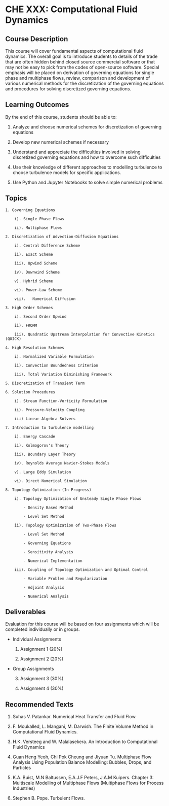 # CHE XXX: Computational Fluid Dynamics

## Course Description

  This course will cover fundamental aspects of computational fluid dynamics. The overall goal is to introduce students to details of the trade that are often hidden behind closed source commercial software or that may not be easy to pick from the codes of open-source software. Special emphasis will be placed on derivation of governing equations for single phase and multiphase flows, review, comparison and development of various numerical methods for the discretization of the governing equations and procedures for solving discretized governing equations.
  
## Learning Outcomes

By the end of this course, students should be able to:
	
  1.	Analyze and choose numerical schemes for discretization of governing equations
  
  2.	Develop new numerical schemes if necessary
  
  3. 	Understand and appreciate the difficulties involved in solving discretized governing equations and how to overcome such difficulties
  
  4.    Use their knowledge of different approaches to modelling turbulence to choose turbulence models for specific applications.
  
  5.	Use Python and Jupyter Notebooks to solve simple numerical problems

## Topics

	1. Governing Equations
	
		i). Single Phase Flows
  
  		ii). Multiphase Flows
  
 	2. Discretization of Advection-Diffusion Equations
  
  		i). Central Difference Scheme
  
  		ii). Exact Scheme
  
  		iii). Upwind Scheme
  
  		iv). Downwind Scheme
  
  		v). Hybrid Scheme
  
  		vi). Power-Law Scheme
  
  		vii).	Numerical Diffusion

 	3. High Order Schemes
  
   		i). Second Order Upwind
   
   		ii). FROMM 
   
   		iii). Quadratic Upstream Interpolation for Convective Kinetics (QUICK)
   
 	4. High Resolution Schemes
  
  		i). Normalized Variable Formulation
  
  		ii). Convection Boundedness Criterion
  
  		iii). Total Variation Diminishing Framework
  	
	5. Discretization of Transient Term
	
 	6. Solution Procedures
  
  		i). Stream Function-Vorticity Formulation
  
  		ii). Pressure-Velocity Coupling
		
		iii) Linear Algebra Solvers
  	
	7. Introduction to turbulence modelling
		
		i). Energy Cascade
		
		ii). Kolmogorov's Theory
		
		iii). Boundary Layer Theory
		
		iv). Reynolds Average Navier-Stokes Models
		
		v). Large Eddy Simulation
		
		vi). Direct Numerical Simulation
	
	8. Topology Optimization (In Progress)
		
		i). Topology Optimization of Unsteady Single Phase Flows
		
			- Density Based Method
			
			- Level Set Method
			
		ii). Topology Optimization of Two-Phase Flows
		
			- Level Set Method
			
			- Governing Equations
			
			- Sensitivity Analysis
			
			- Numerical Implementation
			
		iii). Coupling of Topology Optimization and Optimal Control
		
			- Variable Problem and Regularization
			
			- Adjoint Analysis
			
			- Numerical Analysis
	
## Deliverables

Evaluation for this course will be based on four assignments which will be completed individually or in groups.

  * Individual Assignments
    
    1. Assignment 1 (20%)
    
    2. Assignment 2 (20%)
    
  * Group Assignments
    
    3. Assignment 3 (30%)
    
    4. Assignment 4 (30%)

## Recommended Texts

  1. Suhas V. Patankar. Numerical Heat Transfer and Fluid Flow.

  2. F. Moukalled, L. Mangani, M. Darwish. The Finite Volume Method in Computational Fluid Dynamics.

  3. H.K. Versteeg and W. Malalasekera. An Introduction to Computational Fluid Dynamics
  
  4. Guan Heng Yeoh, Chi Pok Cheung and Jiyuan Tu. Multiphase Flow Analysis Using Population Balance Modelling: Bubbles, Drops, and Particles
  
  5. K.A. Buist, M.N Baltussen, E.A.J.F Peters, J.A.M Kuipers. Chapter 3: Multiscale Modelling of Multiphase Flows (Multiphase Flows for Process Industries)
  
  6. Stephen B. Pope. Turbulent Flows.
  
